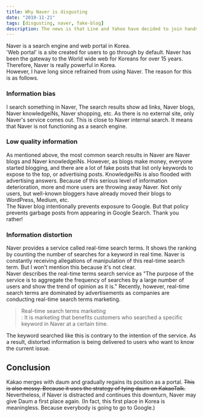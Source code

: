 ```yaml
---
title: Why Naver is disgusting
date: "2019-11-21"
tags: [disgusting, naver, fake-blog]
description: The news is that Line and Yahoo have decided to join hands in order to compete with Google, Amazon, Facebook and Apple. So I post my usual thoughts.
---
```


Naver is a search engine and web portal in Korea.  
'Web portal' is a site created for users to go through by default.
Naver has been the gateway to the World wide web for Koreans for over 15 years.
Therefore, Naver is really powerful in Korea.  
However, I have long since refrained from using Naver.
The reason for this is as follows.

### Information bias

I search something in Naver, The search results show ad links, Naver blogs, Naver knowledgeiNs, Naver shopping, etc.
As there is no external site, only Naver's service comes out.
This is close to Naver internal search.
It means that Naver is not functioning as a search engine.

### Low quality information

As mentioned above, the most common search results in Naver are Naver blogs and Naver knowledgeiNs.
However, as blogs make money, everyone started blogging, and there are a lot of fake posts that list only keywords to expose to the top, or advertising posts.
KnowledgeiNs is also flooded with advertising answers.
Because of this serious level of information deterioration, more and more users are throwing away Naver.
Not only users, but well-known bloggers have already moved their blogs to WordPress, Medium, etc.  
The Naver blog intentionally prevents exposure to Google.
But that policy prevents garbage posts from appearing in Google Search. Thank you rather!

### Information distortion

Naver provides a service called real-time search terms.
It shows the ranking by counting the number of searches for a keyword in real time.
Naver is constantly receiving allegations of manipulation of this real-time search term.
But I won't mention this because it's not clear.  
Naver describes the real-time terms search service as "The purpose of the service is to aggregate the frequency of searches by a large number of users and show the trend of opinion as it is."
Recently, however, real-time search terms are dominated by advertisements as companies are conducting real-time search terms marketing.

> Real-time search terms marketing  
> : It is marketing that benefits customers who searched a specific keyword in Naver at a certain time.

The keyword searched like this is contrary to the intention of the service.
As a result, distorted information is being delivered to users who want to know the current issue.

## Conclusion

Kakao merges with daum and gradually regains its position as a portal.
~~This is also messy. Because it uses the strategy of tying daum on KakaoTalk.~~
Nevertheless, if Naver is distracted and continues this downturn, Naver may give Daum a first place again.
(In fact, this first place in Korea is meaningless. Because everybody is going to go to Google.)

